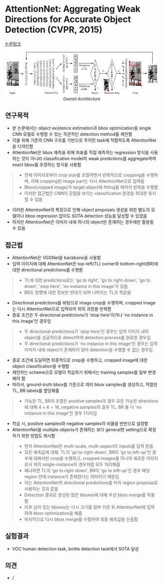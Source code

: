 # AttentionNet: Aggregating Weak Directions for Accurate Object Detection (CVPR, 2015)

[논문링크](https://www.cv-foundation.org/openaccess/content_iccv_2015/html/Yoo_AttentionNet_Aggregating_Weak_ICCV_2015_paper.html)

<p align="center">
    <img width="800" alt='fig1' src="../img/yoo2015attentionnet.png?raw=true"></br>
    <em><font size=2>Overall Architecture</font></em>
</p>

## 연구목적
- 본 논문에서는 object existence estimation과 bbox optimization을 single CNN 모델로 수행할 수 있는 직관적인 detection method를 제안함
- 이를 위해 기존의 CNN 구조를 기반으로 주어진 task에 적합하도록 AttentionNet을 디자인함
- AttentionNet은 bbox 예측을 위해 좌표를 직접 예측하는 regression 방식을 사용하는 것이 아니라 classification model의 weak predictions를 aggregate하여 exact bbox를 추정하는 방식을 사용함
> - 전체 이미지로부터 crop size를 조절하면서 반복적으로 cropping을 수행하며, 이때 cropping된 image part는 다시 AttentionNet으로 입력됨
> - Bbox(cropped image)가 target object에 fitting될 때까지 반복을 수행함
> - 이러한 접근법은 CNN이 강점을 보이는 classification 환경을 최대한 유지할 수 있음
- 이러한 AttentionNet의 특징으로 인해 object proposals 생성을 위한 별도의 모델이나 bbox regression 없이도 SOTA detection 성능을 달성할 수 있었음
- 하지만 AttentionNet은 이미지 내에 하나의 object만 존재하는 경우에만 활용될 수 있음

## 접근법
- AttentionNet은 VGGNet을 backbone을 사용함
- 입력 이미지에 대해 AttentionNet은 top-left(TL) corner와 bottom-right(BR)에 대한 directional predictions를 수행함
> - TL에 대한 predictions로는 'go to right', 'go to right-down', 'go to down', 'stop here', 'no instance in this image'가 있음
> - BR도 방향에 대한 정보만 반대가 되며 나머지는 TL과 똑같음
- Directional predictions를 바탕으로 image crop을 수행하며, cropped image는 다시 AttentionNet으로 입력되어 위의 과정을 반복함
- 종료 조건은 두 directional predictions가 'stop here'이거나 'no instance in this image'인 경우임
> - 두 directional predictions가 'stop here'인 경우는 입력 이미지 내의 object를 성공적으로 detect하여 detection process를 완료한 경우임
> - 두 directional predictions가 'no instance in this image'인 경우는 입력 이미지 내에 object가 존재하지 않아 detection을 수행할 수 없는 경우임
- 종료 조건에 도달하면 최종적으로 crop을 수행하고, cropped image에 대한 object classification을 수행함
- 제안하는 scheme으로 모델이 학습하기 위해서는 training samples를 일부 변경해야 함
- 따라서, ground-truth bbox를 기준으로 여러 bbox samples를 생성하고, 적절한 TL, BR labels를 할당해줌
> - 가능한 TL, BR의 조합은 positive samples의 경우 모든 가능한 directions에 대해 $4\times4=16$, negative samples의 경우 TL, BR 둘 다 'no instance in this image'인 경우 1가지임
- 학습 시, positive samples와 negative samples의 비율을 반반으로 설정함
- AttentionNet을 multiple objects가 존재하는 보다 general한 setting으로 확장하기 위한 방법도 제시함
> - 먼저 AttentionNet은 multi-scale, multi-aspect의 inputs를 입력 받음
> - 모든 예측값에 대해, TL이 'go to right-down', BR이 'go to left-up'인 경우에 대해서만 crop을 수행하고, cropped images를 하나의 새로운 이미지로서 위의 single-instance의 경우처럼 모두 처리해줌
> - 왜냐하면  TL이 'go to right-down', BR이 'go to left-up'인 경우 해당 region 안에 instance가 존재한다는 의미이기 때문임
> - 이는 AttentionNet의 directional predictions를 마치 region proposal로 사용하는 것과 같음
> - Detection 결과로 생성된 많은 bboxes에 대해 우선 bbox merge를 적용함
> - 이후 남아 있는 bboxes는 다시 크기를 일부 키운 뒤 AttentionNet에 입력하여 bbox optimization을 해줌
> - 마지막으로 다시 bbox merge를 수행하여 최종 예측값을 산출함

## 실험결과
- VOC human detection task, bottle detection task에서 SOTA 달성

## 의견
- / 